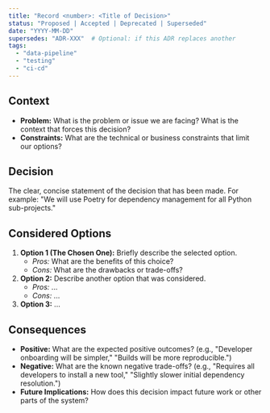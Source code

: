 ```yaml
---
title: "Record <number>: <Title of Decision>"
status: "Proposed | Accepted | Deprecated | Superseded"
date: "YYYY-MM-DD"
supersedes: "ADR-XXX"  # Optional: if this ADR replaces another
tags:
  - "data-pipeline"
  - "testing"
  - "ci-cd"
---
```


## Context

* **Problem:** What is the problem or issue we are facing? What is the context that forces this decision?
* **Constraints:** What are the technical or business constraints that limit our options?

## Decision

The clear, concise statement of the decision that has been made. For example: "We will use Poetry for dependency management for all Python sub-projects."

## Considered Options

1.  **Option 1 (The Chosen One):** Briefly describe the selected option.
    * *Pros:* What are the benefits of this choice?
    * *Cons:* What are the drawbacks or trade-offs?
2.  **Option 2:** Describe another option that was considered.
    * *Pros:* ...
    * *Cons:* ...
3.  **Option 3:** ...

## Consequences

* **Positive:** What are the expected positive outcomes? (e.g., "Developer onboarding will be simpler," "Builds will be more reproducible.")
* **Negative:** What are the known negative trade-offs? (e.g., "Requires all developers to install a new tool," "Slightly slower initial dependency resolution.")
* **Future Implications:** How does this decision impact future work or other parts of the system?
